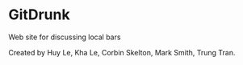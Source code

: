 # GitDrunk
Web site for discussing local bars

Created by Huy Le, Kha Le, Corbin Skelton, Mark Smith, Trung Tran.
